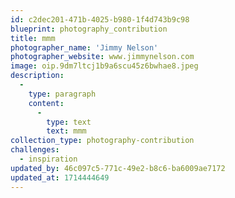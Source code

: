 ```yaml
---
id: c2dec201-471b-4025-b980-1f4d743b9c98
blueprint: photography_contribution
title: mmm
photographer_name: 'Jimmy Nelson'
photographer_website: www.jimmynelson.com
image: oip.9dm7ltcj1b9a6scu45z6bwhae8.jpeg
description:
  -
    type: paragraph
    content:
      -
        type: text
        text: mmm
collection_type: photography-contribution
challenges:
  - inspiration
updated_by: 46c097c5-771c-49e2-b8c6-ba6009ae7172
updated_at: 1714444649
---
```

